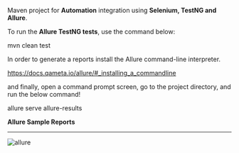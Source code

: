 Maven project for <b>Automation</b> integration using <b>Selenium, TestNG and Allure</b>.

To run the <b>Allure TestNG tests</b>, use the command below:

mvn clean test

In order to generate a reports install the Allure command-line interpreter.

<a href="https://docs.qameta.io/allure/#_installing_a_commandline" target="_blank">https://docs.qameta.io/allure/#_installing_a_commandline</a>

and finally, open a command prompt screen, go to the project directory, and run the below command!

allure serve allure-results

<b>Allure Sample Reports</b>
<hr>

![allure](https://user-images.githubusercontent.com/79500629/181412030-8912c2c8-679b-42dd-9dc5-91ea7a16ec03.png)
